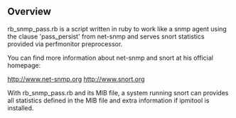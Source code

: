 ## Overview

rb_snmp_pass.rb is a script written in ruby to work like a snmp 
agent using the clause 'pass_persist' from net-snmp and serves 
snort statistics provided via perfmonitor preprocessor.

You can find more information about net-snmp and snort at his official homepage:

http://www.net-snmp.org
http://www.snort.org

With rb_snmp_pass.rb and its MIB file, a system running snort can provides
all statistics defined in the MIB file and extra information if ipmitool
is installed.

